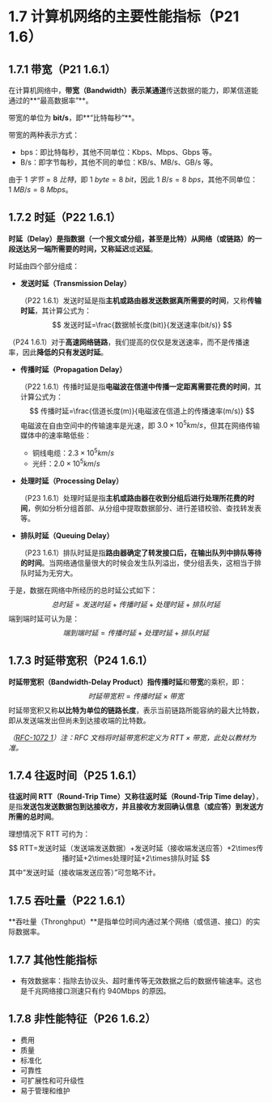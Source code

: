 # 1.7 计算机网络的主要性能指标（P21 1.6）

## 1.7.1 带宽（P21 1.6.1）

在计算机网络中，**带宽（Bandwidth）**表示某**通道**传送数据的能力，即某信道能通过的**“最高数据率”**。

带宽的单位为 **bit/s**，即**“比特每秒”**。

带宽的两种表示方式：

+ bps：即比特每秒，其他不同单位：Kbps、Mbps、Gbps 等。
+ B/s：即字节每秒，其他不同的单位：KB/s、MB/s、GB/s 等。

由于 $1\ 字节=8\ 比特$，即 $1\ byte=8\ bit$，因此 $1\ B/s=8\ bps$，其他不同单位：$1\ MB/s=8\ Mbps$。

## 1.7.2 时延（P22 1.6.1）

**时延（Delay）**是指数据（一个报文或分组，甚至是比特）从网络（或链路）的一段送达另一端所需要的时间，又称**延迟**或**迟延**。

时延由四个部分组成：

+ **发送时延（Transmission Delay）**

  （P22 1.6.1）发送时延是指**主机或路由器发送数据真所需要的时间**，又称**传输时延**，其计算公式为：
  $$
  发送时延=\frac{数据帧长度(bit)}{发送速率(bit/s)}
  $$


（P24 1.6.1）对于**高速网络链路**，我们提高的仅仅是发送速率，而不是传播速率，因此**降低的只有发送时延**。

+ **传播时延（Propagation Delay）**

  （P22 1.6.1）传播时延是指**电磁波在信道中传播一定距离需要花费的时间**，其计算公式为：
  $$
  传播时延=\frac{信道长度(m)}{电磁波在信道上的传播速率(m/s)}
  $$
  电磁波在自由空间中的传输速率是光速，即 $3.0\times 10^5km/s$，但其在网络传输媒体中的速率略低些：

    + 铜线电缆：$2.3\times 10^5km/s$
    + 光纤：$2.0\times 10^5km/s$

+ **处理时延（Processing Delay）**

  （P23 1.6.1）处理时延是指**主机或路由器在收到分组后进行处理所花费的时间**，例如分析分组首部、从分组中提取数据部分、进行差错校验、查找转发表等。

+ **排队时延（Queuing Delay）**

  （P23 1.6.1）排队时延是指**路由器确定了转发接口后，在输出队列中排队等待的时间**。当网络通信量很大的时候会发生队列溢出，使分组丢失，这相当于排队时延为无穷大。

于是，数据在网络中所经历的总时延公式如下：
$$
总时延=发送时延+传播时延+处理时延+排队时延
$$
端到端时延可认为是：
$$
端到端时延=传播时延+处理时延+排队时延
$$

## 1.7.3 时延带宽积（P24 1.6.1）

**时延带宽积（Bandwidth-Delay Product）**指**传播时延**和**带宽**的乘积，即：
$$
时延带宽积=传播时延 \times 带宽
$$
时延带宽积又称**以比特为单位的链路长度**，表示当前链路所能容纳的最大比特数，即从发送端发出但尚未到达接收端的比特数。

_（[RFC-1072 1](https://datatracker.ietf.org/doc/html/rfc1072#section-1)）注：RFC 文档将时延带宽积定义为 $RTT \times 带宽$，此处以教材为准。_

## 1.7.4 往返时间（P25 1.6.1）

**往返时间 RTT（Round-Trip Time）**又称**往返时延（Round-Trip Time delay）**，是指**发送包发送数据包到达接收方，并且接收方发回确认信息（或应答）到发送方所需的总时间**。

理想情况下 RTT 可约为：
$$
RTT=发送时延（发送端发送数据）+发送时延（接收端发送应答）+2\times传播时延+2\times处理时延+2\times排队时延
$$
其中“发送时延（接收端发送应答）”可忽略不计。

## 1.7.5 吞吐量（P22 1.6.1）

**吞吐量（Thronghput）**是指单位时间内通过某个网络（或信道、接口）的实际数据率。

## 1.7.7 其他性能指标

+ 有效数据率：指除去协议头、超时重传等无效数据之后的数据传输速率。这也是千兆网络接口测速只有约 940Mbps 的原因。

## 1.7.8 非性能特征（P26 1.6.2）

+ 费用
+ 质量
+ 标准化
+ 可靠性
+ 可扩展性和可升级性
+ 易于管理和维护
